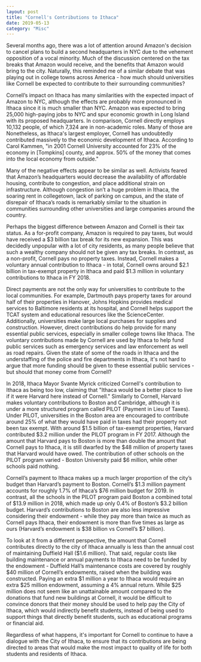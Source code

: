 ```yaml
---
layout: post
title: "Cornell's Contributions to Ithaca"
date: 2019-05-13
category: "Misc"
---
```


Several months ago, there was a lot of attention around Amazon's decision to cancel plans to build a second headquarters in NYC due to the vehement opposition of a vocal minority. Much of the discussion centered on the tax breaks that Amazon would receive, and the benefits that Amazon would bring to the city. Naturally, this reminded me of a similar debate that was playing out in college towns across America - how much should universities like Cornell be expected to contribute to their surrounding communities?

Cornell’s impact on Ithaca has many similarities with the expected impact of Amazon to NYC, although the effects are probably more pronounced in Ithaca since it is much smaller than NYC. Amazon was expected to bring 25,000 high-paying jobs to NYC and spur economic growth in Long Island with its proposed headquarters. In comparison, Cornell directly employs 10,132 people, of which 7,324 are in non-academic roles. Many of those are Nonetheless, as Ithaca's largest employer, Cornell has undoubtedly contributed massively to the economic development of Ithaca. According to Carol Kammen,  "in 2001 Cornell University accounted for 23% of the economy in \[Tompkins\] county, and approx. 50% of the money that comes into the local economy from outside." 

Many of the negative effects appear to be similar as well. Activists feared that Amazon’s headquarters would decrease the availability of affordable housing, contribute to congestion, and place additional strain on infrastructure. Although congestion isn’t a huge problem in Ithaca, the soaring rent in collegetown, lack of parking on campus, and the state of disrepair of Ithaca’s roads is remarkably similar to the situation in communities surrounding other universities and large companies around the country.

Perhaps the biggest difference between Amazon and Cornell is their tax status. As a for-profit company, Amazon is required to pay taxes, but would have received a $3 billion tax break for its new expansion. This was decidedly unpopular with a lot of city residents, as many people believe that such a wealthy company should not be given any tax breaks. In contrast, as a non-profit, Cornell pays no property taxes. Instead, Cornell makes a voluntary annual contribution to Ithaca - in total, Cornell owns around $2.1 billion in tax-exempt property in Ithaca and paid $1.3 million in voluntary contributions to Ithaca in FY 2018.

Direct payments are not the only way for universities to contribute to the local communities. For example, Dartmouth pays property taxes for around half of their properties in Hanover, Johns Hopkins provides medical services to Baltimore residents at its hospital, and Cornell helps support the TCAT system and educational resources like the ScienceCenter. Additionally, universities make large local purchases for supplies and construction. However, direct contributions do help provide for many essential public services, especially in smaller college towns like Ithaca. The voluntary contributions made by Cornell are used by Ithaca to help fund public services such as emergency services and law enforcement as well as road repairs. Given the state of some of the roads in Ithaca and the understaffing of the police and fire departments in Ithaca, it's not hard to argue that more funding should be given to these essential public services - but should that money come from Cornell? 

In 2018, Ithaca Mayor Svante Myrick criticized Cornell's contribution to Ithaca as being too low, claiming that "Ithaca would be a better place to live if it were Harvard here instead of Cornell." Similarly to Cornell, Harvard makes voluntary contributions to Boston and Cambridge, although it is under a more structured program called PILOT (Payment in Lieu of Taxes). Under PILOT, universities in the Boston area are encouraged to contribute around 25% of what they would have paid in taxes had their property not been tax exempt. With around $1.5 billion of tax-exempt properties, Harvard contributed $3.2 million under the PILOT program in FY 2017.  Although the amount that Harvard pays to Boston is more than double the amount that Cornell pays to Ithaca, it is still dwarfed by the $48 million of property taxes that Harvard would have owed. The contribution of other schools on the PILOT program varied - Boston University paid $6 million, while other schools paid nothing. 

Cornell’s payment to Ithaca makes up a much larger proportion of the city’s budget than Harvard’s payment to Boston. Cornell’s $1.3 million payment accounts for roughly 1.7% of Ithaca’s $76 million budget for 2019. In contrast, all the schools in the PILOT program paid Boston a combined total of $13.9 million in 2018, which made up only 0.4% of Boston’s $3.2 billion budget. Harvard’s contributions to Boston are also less impressive considering their endowment - while they pay more than twice as much as Cornell pays Ithaca, their endowment is more than five times as large as ours (Harvard’s endowment is $38 billion vs Cornell’s $7 billion). 

To look at it from a different perspective, the amount that Cornell contributes directly to the city of Ithaca annually is less than the annual cost of maintaining Duffield Hall ($1.6 million). That said, regular costs like building maintenance or annual payments to Ithaca need to be funded by the endowment - Duffield Hall’s maintenance costs are covered by roughly $40 million of Cornell’s endowments, raised when the building was constructed. Paying an extra $1 million a year to Ithaca would require an extra $25 million endowment, assuming a 4% annual return. While $25 million does not seem like an unattainable amount compared to the donations that fund new buildings at Cornell, it would be difficult to convince donors that their money should be used to help pay the City of Ithaca, which would indirectly benefit students, instead of being used to support things that directly benefit students, such as educational programs or financial aid.

Regardless of what happens, it's important for Cornell to continue to have a dialogue with the City of Ithaca, to ensure that its contributions are being directed to areas that would make the most impact to quality of life for both students and residents of Ithaca.


